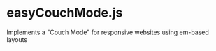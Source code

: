 easyCouchMode.js
================

Implements a "Couch Mode" for responsive websites using em-based layouts
